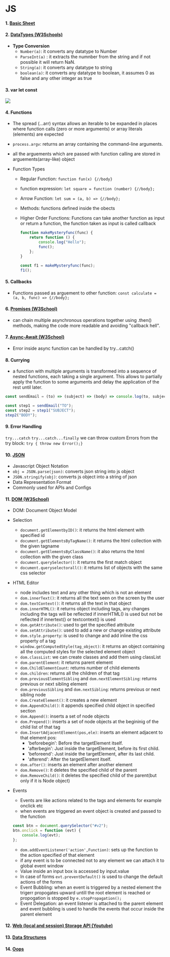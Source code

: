 # JS

#### 1. [Basic Sheet](https://quickref.me/javascript)

#### 2. [DataTypes (W3Schools)](https://www.w3schools.com/js/js_datatypes.asp)

-   **Type Conversion**
    -   `Number(a)`: it converts any datatype to Number
    -   `ParseInt(a)` : it extracts the numnber from the string and if not possible it will return NaN.
    -   `String(a)`: it converts any datatype to string
    -   `boolean(a)`: it converts any datatype to boolean, it assumes 0 as false and any other integer as true

#### 3. var let const

![](https://imgs.search.brave.com/I668U4U6VK3Ix8X5_SB3fi5ZCHpM3UF553fPAb7YtQk/rs:fit:860:0:0:0/g:ce/aHR0cHM6Ly9tZWRp/YS5saWNkbi5jb20v/ZG1zL2ltYWdlL0Q1/NjEyQVFHWkxLalNa/T3pBZ2cvYXJ0aWNs/ZS1jb3Zlcl9pbWFn/ZS1zaHJpbmtfNjAw/XzIwMDAvMC8xNjg3/ODMwMDEwMDkzP2U9/MjE0NzQ4MzY0NyZ2/PWJldGEmdD1KOTR1/VUxiQWVMTE1YdHRt/bU9SeTU5TGszZzNL/MUlIQUUyNjNpMVFH/SG00)

#### 4. Functions

-   The spread (...arr) syntax allows an iterable to be expanded in places where function calls (zero or more arguments) or array literals (elements) are expected
-   `process.argv`: returns an array containing the command-line arguments.
-   all the arguements which are passed with function calling are stored in arguements(array-like) object
-   Function Types

    -   Regular Function: `function fun(x) {//body}`
    -   function expression: `let square = function (number) {//body};`
    -   Arrow Function: `let sum = (a, b) => {//body};`
    -   Methods: functions defined inside the obects
    -   Higher Order Functions: Functions can take another function as input or return a function, the function taken as input is called callback

        ```js
        function makeMysteryfunc(func) {
            return function () {
                console.log("Hello");
                func();
            };
        }

        const f1 = makeMysteryfunc(func);
        f1();
        ```

#### 5. Callbacks

-   Functions passed as arguement to other function: `const calculate = (a, b, func) => {//body};`

#### 6. [Promises (W3School)](https://www.w3schools.com/js/js_promise.asp)

-   can chain multiple asynchronous operations together using .then() methods, making the code more readable and avoiding "callback hell".

#### 7. [Async-Await (W3School)](https://www.w3schools.com/js/js_async.asp)

-   Error inside async function can be handled by try...catch()

#### 8. Currying

-   a function with multiple arguments is transformed into a sequence of nested functions, each taking a single argument. This allows to partially apply the function to some arguments and delay the application of the rest until later.

```js
const sendEmail = (to) => (subject) => (body) => console.log(to, subject, body);

const step1 = sendEmail("TO");
const step2 = step1("SUBJECT");
step2("BODY");
```

#### 9. Error Handling

`try...catch`
`try...catch...finally`
we can throw custom Errors from the try block: `try { throw new Error();}`

#### 10. [JSON ](https://quickref.me/json)

-   Javascript Object Notation
-   `obj = JSON.parse(json)`: converts json string into js object
-   `JSON.stringify(obj)`: converts js object into a string of json
-   Data Representation Format
-   Commonly used for APIs and Configs

#### 11. [DOM (W3School) ](https://www.w3schools.com/js/js_htmldom.asp)

-   DOM: Document Object Model
-   Selection

    -   `document.getElementbyID()`: it returns the html element with specified id
    -   `document.getElementsByTagName()`: it returns the html collection with the given tagname
    -   `document.getElementsByClassName()`: it also returns the html collection with the given class
    -   `document.querySelector()`: it returns the first match object
    -   `document.queryselectorall()`: it returns list of objects with the same css selector

-   HTML Editor
    -   node includes text and any other thing which is not an element
    -   `dom.innerText()`: it returns all the text seen on the screen by the user
    -   `dom.textContext()`: it returns all the text in that object
    -   `dom.innerHTML()`: it returns object including tags,
        any changes including the tags will be reflected if innerHTML() is used but not be reflected if innertext() or textcontext() is used
    -   `dom.getAttribute()`: used to get the specified attribute
    -   `dom.setAttribute()`: used to add a new or change existing attribute
    -   `dom.style.property`: is used to change and add inline the css property of a tag
    -   `window.getComputedStyle(tag_object)`: it returns an object containing all the computed styles for the selected element object
    -   `dom.classList`: we can create classes and add them using classList
    -   `dom.parentElement`: it returns parent element
    -   `dom.ChildElementCount`: returns number of child elements
    -   `dom.children`: returns all the children of that tag
    -   `dom.previousElementSibling` and `dom.nextElementSibling`: returns previous or next sibling element
    -   `dom.previousSibling` and `dom.nextSibling`: returns previous or next sibling node
    -   `dom.CreateElement()`: it creates a new element
    -   `dom.AppendChild()`: it appends specified child object in specified section
    -   `dom.Append()`: inserts a set of node objects
    -   `dom.Prepend()`: inserts a set of node objects at the begininig of the child list of that tag
    -   `dom.InsertAdjacentElement(pos,ele)`: inserts an element adjacent to that element
        pos:
        -   'beforebegin': Before the targetElement itself.
        -   'afterbegin': Just inside the targetElement, before its first child.
        -   'beforeend': Just inside the targetElement, after its last child.
        -   'afterend': After the targetElement itself.
    -   `dom.after()`: inserts an element after another element
    -   `dom.Remove()`: it deletes the specified child of the parent
    -   `dom.RemoveChild()`: it deletes the specified child of the parent(but only if it is Node object)
-   Events

    -   Events are like actions related to the tags and elements for example onclick etc
    -   when events are triggered an event object is created and passed to the function

    ```js
    const btn = document.querySelector("#v2");
    btn.onclick = function (evt) {
        console.log(evt);
    };
    ```

    -   `dom.addEventListener('action',Function)`: sets up the function to the action specified of that element
    -   if any event is to be connected not to any element we can attach it to global event window
    -   Value inside an input box is accessed by input.value
    -   In case of forms `evt.preventDefault()` is used to change the default actions of the forms
    -   Event Bubbling: when an event is triggered by a nested element the trigerr propogates upward untill the root element is reached or propogation is stopped by `e.stopPropagation();`
    -   Event Delegation: an event listener is attached to the parent element and event bubbling is used to handle the events that occur inside the parent element

#### 12. [Web (local and session) Storage API (Youtube)](https://youtu.be/EfAl9bwzVZk?t=19267&si=3aROn8Zc3koCM9XV)

#### 13. [Data Structures](Data%20Structures/DataStructures.md)

#### 14. [Oops](Oops/Oops.md)
